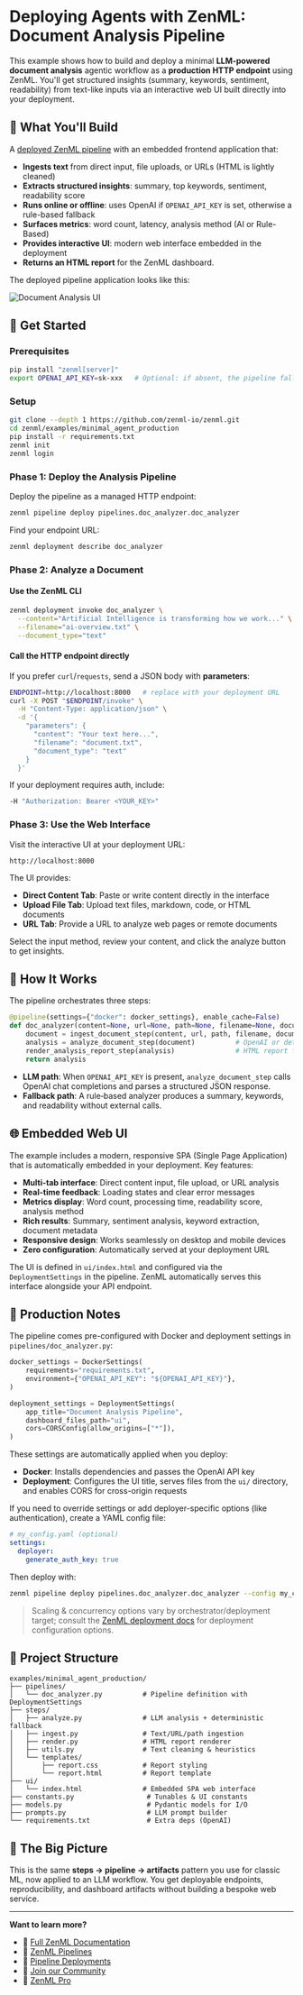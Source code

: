 # Deploying Agents with ZenML: Document Analysis Pipeline

This example shows how to build and deploy a minimal **LLM-powered document analysis** agentic workflow as a **production HTTP endpoint** using ZenML. You'll get structured insights (summary, keywords, sentiment, readability) from text-like inputs via an interactive web UI built directly into your deployment.

## 🎯 What You'll Build

A [deployed ZenML pipeline](https://docs.zenml.io/concepts/deployment) with an embedded frontend application that:

- **Ingests text** from direct input, file uploads, or URLs (HTML is lightly cleaned)
- **Extracts structured insights**: summary, top keywords, sentiment, readability score
- **Runs online or offline**: uses OpenAI if `OPENAI_API_KEY` is set, otherwise a rule-based fallback
- **Surfaces metrics**: word count, latency, analysis method (AI or Rule-Based)
- **Provides interactive UI**: modern web interface embedded in the deployment
- **Returns an HTML report** for the ZenML dashboard.

The deployed pipeline application looks like this:

![Document Analysis UI](assets/minimal_agent_production_app.png)

## 🚀 Get Started

### Prerequisites

```bash
pip install "zenml[server]"
export OPENAI_API_KEY=sk-xxx   # Optional: if absent, the pipeline falls back to a deterministic analyzer
````

### Setup

```bash
git clone --depth 1 https://github.com/zenml-io/zenml.git
cd zenml/examples/minimal_agent_production
pip install -r requirements.txt
zenml init
zenml login
```

### Phase 1: Deploy the Analysis Pipeline

Deploy the pipeline as a managed HTTP endpoint:

```bash
zenml pipeline deploy pipelines.doc_analyzer.doc_analyzer
```

Find your endpoint URL:

```bash
zenml deployment describe doc_analyzer
```

### Phase 2: Analyze a Document

#### Use the ZenML CLI

```bash
zenml deployment invoke doc_analyzer \
  --content="Artificial Intelligence is transforming how we work..." \
  --filename="ai-overview.txt" \
  --document_type="text"
```

#### Call the HTTP endpoint directly

If you prefer `curl`/`requests`, send a JSON body with **parameters**:

```bash
ENDPOINT=http://localhost:8000   # replace with your deployment URL
curl -X POST "$ENDPOINT/invoke" \
  -H "Content-Type: application/json" \
  -d '{
    "parameters": {
      "content": "Your text here...",
      "filename": "document.txt",
      "document_type": "text"
    }
  }'
```

If your deployment requires auth, include:

```bash
-H "Authorization: Bearer <YOUR_KEY>"
```

### Phase 3: Use the Web Interface

Visit the interactive UI at your deployment URL:

```
http://localhost:8000
```

The UI provides:
- **Direct Content Tab**: Paste or write content directly in the interface
- **Upload File Tab**: Upload text files, markdown, code, or HTML documents
- **URL Tab**: Provide a URL to analyze web pages or remote documents

Select the input method, review your content, and click the analyze button to get insights.

## 🤖 How It Works

The pipeline orchestrates three steps:

```python
@pipeline(settings={"docker": docker_settings}, enable_cache=False)
def doc_analyzer(content=None, url=None, path=None, filename=None, document_type="text"):
    document = ingest_document_step(content, url, path, filename, document_type)
    analysis = analyze_document_step(document)          # OpenAI or deterministic fallback
    render_analysis_report_step(analysis)               # HTML report for the dashboard
    return analysis
```

* **LLM path**: When `OPENAI_API_KEY` is present, `analyze_document_step` calls OpenAI chat completions and parses a structured JSON response.
* **Fallback path**: A rule‑based analyzer produces a summary, keywords, and readability without external calls.

## 🌐 Embedded Web UI

The example includes a modern, responsive SPA (Single Page Application) that is automatically embedded in your deployment. Key features:

- **Multi-tab interface**: Direct content input, file upload, or URL analysis
- **Real-time feedback**: Loading states and clear error messages
- **Metrics display**: Word count, processing time, readability score, analysis method
- **Rich results**: Summary, sentiment analysis, keyword extraction, document metadata
- **Responsive design**: Works seamlessly on desktop and mobile devices
- **Zero configuration**: Automatically served at your deployment URL

The UI is defined in `ui/index.html` and configured via the `DeploymentSettings` in the pipeline. ZenML automatically serves this interface alongside your API endpoint.

## 🔧 Production Notes

The pipeline comes pre-configured with Docker and deployment settings in `pipelines/doc_analyzer.py`:

```python
docker_settings = DockerSettings(
    requirements="requirements.txt",
    environment={"OPENAI_API_KEY": "${OPENAI_API_KEY}"},
)

deployment_settings = DeploymentSettings(
    app_title="Document Analysis Pipeline",
    dashboard_files_path="ui",
    cors=CORSConfig(allow_origins=["*"]),
)
```

These settings are automatically applied when you deploy:
- **Docker**: Installs dependencies and passes the OpenAI API key
- **Deployment**: Configures the UI title, serves files from the `ui/` directory, and enables CORS for cross-origin requests

If you need to override settings or add deployer-specific options (like authentication), create a YAML config file:

```yaml
# my_config.yaml (optional)
settings:
  deployer:
    generate_auth_key: true
```

Then deploy with:

```bash
zenml pipeline deploy pipelines.doc_analyzer.doc_analyzer --config my_config.yaml
```

> Scaling & concurrency options vary by orchestrator/deployment target; consult the [ZenML deployment docs](https://docs.zenml.io/how-to/deployment/deployment) for deployment configuration options.

## 📁 Project Structure

```
examples/minimal_agent_production/
├── pipelines/
│   └── doc_analyzer.py          # Pipeline definition with DeploymentSettings
├── steps/
│   ├── analyze.py               # LLM analysis + deterministic fallback
│   ├── ingest.py                # Text/URL/path ingestion
│   ├── render.py                # HTML report renderer
│   ├── utils.py                 # Text cleaning & heuristics
│   └── templates/
│       ├── report.css           # Report styling
│       └── report.html          # Report template
├── ui/
│   └── index.html               # Embedded SPA web interface
├── constants.py                  # Tunables & UI constants
├── models.py                     # Pydantic models for I/O
├── prompts.py                    # LLM prompt builder
└── requirements.txt              # Extra deps (OpenAI)
```

## 🎯 The Big Picture

This is the same **steps → pipeline → artifacts** pattern you use for classic ML, now applied to an LLM workflow. You get deployable endpoints, reproducibility, and dashboard artifacts without building a bespoke web service.

---

**Want to learn more?**

- 📖 [Full ZenML Documentation](https://docs.zenml.io/)
- 🔗 [ZenML Pipelines](https://docs.zenml.io/concepts/steps_and_pipelines)
- 🚀 [Pipeline Deployments](https://docs.zenml.io/concepts/deployment)
- 💬 [Join our Community](https://zenml.io/slack)
- 🏢 [ZenML Pro](https://zenml.io/pro)
